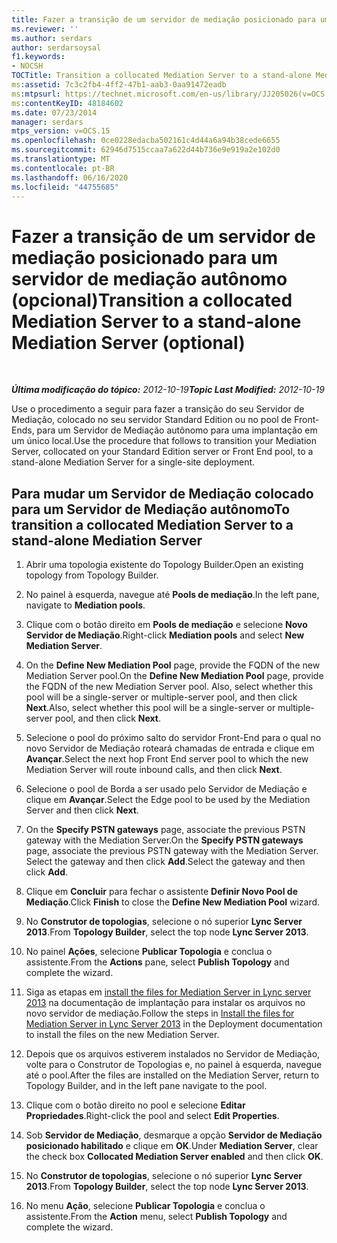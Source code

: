 ```yaml
---
title: Fazer a transição de um servidor de mediação posicionado para um servidor de mediação autônomo (opcional)
ms.reviewer: ''
ms.author: serdars
author: serdarsoysal
f1.keywords:
- NOCSH
TOCTitle: Transition a collocated Mediation Server to a stand-alone Mediation Server (optional)
ms:assetid: 7c3c2fb4-4ff2-47b1-aab3-0aa91472eadb
ms:mtpsurl: https://technet.microsoft.com/en-us/library/JJ205026(v=OCS.15)
ms:contentKeyID: 48184602
ms.date: 07/23/2014
manager: serdars
mtps_version: v=OCS.15
ms.openlocfilehash: 0ce0228edacba502161c4d44a6a94b38cede6655
ms.sourcegitcommit: 62946d7515ccaa7a622d44b736e9e919a2e102d0
ms.translationtype: MT
ms.contentlocale: pt-BR
ms.lasthandoff: 06/16/2020
ms.locfileid: "44755685"
---
```

<div data-xmlns="http://www.w3.org/1999/xhtml">

<div class="topic" data-xmlns="http://www.w3.org/1999/xhtml" data-msxsl="urn:schemas-microsoft-com:xslt" data-cs="https://msdn.microsoft.com/">

<div data-asp="https://msdn2.microsoft.com/asp">

# <a name="transition-a-collocated-mediation-server-to-a-stand-alone-mediation-server-optional"></a><span data-ttu-id="5f745-102">Fazer a transição de um servidor de mediação posicionado para um servidor de mediação autônomo (opcional)</span><span class="sxs-lookup"><span data-stu-id="5f745-102">Transition a collocated Mediation Server to a stand-alone Mediation Server (optional)</span></span>

</div>

<div id="mainSection">

<div id="mainBody">

<span> </span>

<span data-ttu-id="5f745-103">_**Última modificação do tópico:** 2012-10-19_</span><span class="sxs-lookup"><span data-stu-id="5f745-103">_**Topic Last Modified:** 2012-10-19_</span></span>

<span data-ttu-id="5f745-104">Use o procedimento a seguir para fazer a transição do seu Servidor de Mediação, colocado no seu servidor Standard Edition ou no pool de Front-Ends, para um Servidor de Mediação autônomo para uma implantação em um único local.</span><span class="sxs-lookup"><span data-stu-id="5f745-104">Use the procedure that follows to transition your Mediation Server, collocated on your Standard Edition server or Front End pool, to a stand-alone Mediation Server for a single-site deployment.</span></span>

<div>

## <a name="to-transition-a-collocated-mediation-server-to-a-stand-alone-mediation-server"></a><span data-ttu-id="5f745-105">Para mudar um Servidor de Mediação colocado para um Servidor de Mediação autônomo</span><span class="sxs-lookup"><span data-stu-id="5f745-105">To transition a collocated Mediation Server to a stand-alone Mediation Server</span></span>

1.  <span data-ttu-id="5f745-106">Abrir uma topologia existente do Topology Builder.</span><span class="sxs-lookup"><span data-stu-id="5f745-106">Open an existing topology from Topology Builder.</span></span>

2.  <span data-ttu-id="5f745-107">No painel à esquerda, navegue até **Pools de mediação**.</span><span class="sxs-lookup"><span data-stu-id="5f745-107">In the left pane, navigate to **Mediation pools**.</span></span>

3.  <span data-ttu-id="5f745-108">Clique com o botão direito em **Pools de mediação** e selecione **Novo Servidor de Mediação**.</span><span class="sxs-lookup"><span data-stu-id="5f745-108">Right-click **Mediation pools** and select **New Mediation Server**.</span></span>

4.  <span data-ttu-id="5f745-109">On the **Define New Mediation Pool** page, provide the FQDN of the new Mediation Server pool.</span><span class="sxs-lookup"><span data-stu-id="5f745-109">On the **Define New Mediation Pool** page, provide the FQDN of the new Mediation Server pool.</span></span> <span data-ttu-id="5f745-110">Also, select whether this pool will be a single-server or multiple-server pool, and then click **Next**.</span><span class="sxs-lookup"><span data-stu-id="5f745-110">Also, select whether this pool will be a single-server or multiple-server pool, and then click **Next**.</span></span>

5.  <span data-ttu-id="5f745-111">Selecione o pool do próximo salto do servidor Front-End para o qual no novo Servidor de Mediação roteará chamadas de entrada e clique em **Avançar**.</span><span class="sxs-lookup"><span data-stu-id="5f745-111">Select the next hop Front End server pool to which the new Mediation Server will route inbound calls, and then click **Next**.</span></span>

6.  <span data-ttu-id="5f745-112">Selecione o pool de Borda a ser usado pelo Servidor de Mediação e clique em **Avançar**.</span><span class="sxs-lookup"><span data-stu-id="5f745-112">Select the Edge pool to be used by the Mediation Server and then click **Next**.</span></span>

7.  <span data-ttu-id="5f745-113">On the **Specify PSTN gateways** page, associate the previous PSTN gateway with the Mediation Server.</span><span class="sxs-lookup"><span data-stu-id="5f745-113">On the **Specify PSTN gateways** page, associate the previous PSTN gateway with the Mediation Server.</span></span> <span data-ttu-id="5f745-114">Select the gateway and then click **Add**.</span><span class="sxs-lookup"><span data-stu-id="5f745-114">Select the gateway and then click **Add**.</span></span>

8.  <span data-ttu-id="5f745-115">Clique em **Concluir** para fechar o assistente **Definir Novo Pool de Mediação**.</span><span class="sxs-lookup"><span data-stu-id="5f745-115">Click **Finish** to close the **Define New Mediation Pool** wizard.</span></span>

9.  <span data-ttu-id="5f745-116">No **Construtor de topologias**, selecione o nó superior **Lync Server 2013**.</span><span class="sxs-lookup"><span data-stu-id="5f745-116">From **Topology Builder**, select the top node **Lync Server 2013**.</span></span>

10. <span data-ttu-id="5f745-117">No painel **Ações**, selecione **Publicar Topologia** e conclua o assistente.</span><span class="sxs-lookup"><span data-stu-id="5f745-117">From the **Actions** pane, select **Publish Topology** and complete the wizard.</span></span>

11. <span data-ttu-id="5f745-118">Siga as etapas em [install the files for Mediation Server in Lync server 2013](lync-server-2013-install-the-files-for-mediation-server.md) na documentação de implantação para instalar os arquivos no novo servidor de mediação.</span><span class="sxs-lookup"><span data-stu-id="5f745-118">Follow the steps in [Install the files for Mediation Server in Lync Server 2013](lync-server-2013-install-the-files-for-mediation-server.md) in the Deployment documentation to install the files on the new Mediation Server.</span></span>

12. <span data-ttu-id="5f745-119">Depois que os arquivos estiverem instalados no Servidor de Mediação, volte para o Construtor de Topologias e, no painel à esquerda, navegue até o pool.</span><span class="sxs-lookup"><span data-stu-id="5f745-119">After the files are installed on the Mediation Server, return to Topology Builder, and in the left pane navigate to the pool.</span></span>

13. <span data-ttu-id="5f745-120">Clique com o botão direito no pool e selecione **Editar Propriedades**.</span><span class="sxs-lookup"><span data-stu-id="5f745-120">Right-click the pool and select **Edit Properties**.</span></span>

14. <span data-ttu-id="5f745-121">Sob **Servidor de Mediação**, desmarque a opção **Servidor de Mediação posicionado habilitado** e clique em **OK**.</span><span class="sxs-lookup"><span data-stu-id="5f745-121">Under **Mediation Server**, clear the check box **Collocated Mediation Server enabled** and then click **OK**.</span></span>

15. <span data-ttu-id="5f745-122">No **Construtor de topologias**, selecione o nó superior **Lync Server 2013**.</span><span class="sxs-lookup"><span data-stu-id="5f745-122">From **Topology Builder**, select the top node **Lync Server 2013**.</span></span>

16. <span data-ttu-id="5f745-123">No menu **Ação**, selecione **Publicar Topologia** e conclua o assistente.</span><span class="sxs-lookup"><span data-stu-id="5f745-123">From the **Action** menu, select **Publish Topology** and complete the wizard.</span></span>

</div>

</div>

<span> </span>

</div>

</div>

</div>


